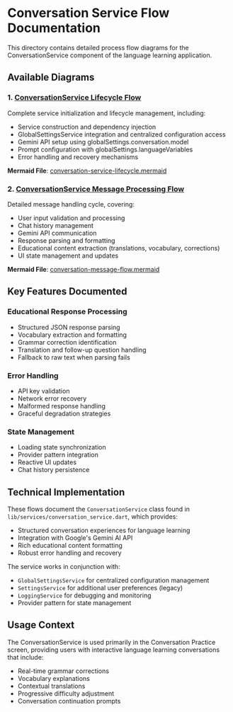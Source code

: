 # Conversation Service Flow Documentation

This directory contains detailed process flow diagrams for the ConversationService component of the language learning application.

## Available Diagrams

### 1. [ConversationService Lifecycle Flow](./conversation-service-lifecycle.md)

Complete service initialization and lifecycle management, including:

- Service construction and dependency injection
- GlobalSettingsService integration and centralized configuration access
- Gemini API setup using globalSettings.conversation.model
- Prompt configuration with globalSettings.languageVariables
- Error handling and recovery mechanisms

**Mermaid File**: [conversation-service-lifecycle.mermaid](./conversation-service-lifecycle.mermaid)

### 2. [ConversationService Message Processing Flow](./conversation-message-flow.md)

Detailed message handling cycle, covering:

- User input validation and processing
- Chat history management
- Gemini API communication
- Response parsing and formatting
- Educational content extraction (translations, vocabulary, corrections)
- UI state management and updates

**Mermaid File**: [conversation-message-flow.mermaid](./conversation-message-flow.mermaid)

## Key Features Documented

### Educational Response Processing

- Structured JSON response parsing
- Vocabulary extraction and formatting
- Grammar correction identification
- Translation and follow-up question handling
- Fallback to raw text when parsing fails

### Error Handling

- API key validation
- Network error recovery
- Malformed response handling
- Graceful degradation strategies

### State Management

- Loading state synchronization
- Provider pattern integration
- Reactive UI updates
- Chat history persistence

## Technical Implementation

These flows document the `ConversationService` class found in `lib/services/conversation_service.dart`, which provides:

- Structured conversation experiences for language learning
- Integration with Google's Gemini AI API
- Rich educational content formatting
- Robust error handling and recovery

The service works in conjunction with:

- `GlobalSettingsService` for centralized configuration management
- `SettingsService` for additional user preferences (legacy)
- `LoggingService` for debugging and monitoring
- Provider pattern for state management

## Usage Context

The ConversationService is used primarily in the Conversation Practice screen, providing users with interactive language learning conversations that include:

- Real-time grammar corrections
- Vocabulary explanations
- Contextual translations
- Progressive difficulty adjustment
- Conversation continuation prompts
